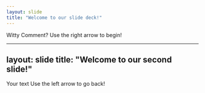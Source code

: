 ```yaml
---
layout: slide
title: "Welcome to our slide deck!"
---
```

Witty Comment? 
Use the right arrow to begin!

---
layout: slide
title: "Welcome to our second slide!"
---
Your text
Use the left arrow to go back!
